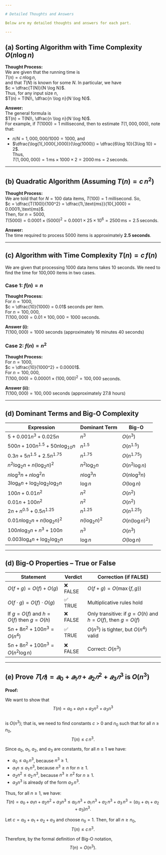 ```yaml
---

# Detailed Thoughts and Answers

Below are my detailed thoughts and answers for each part.

---
```


## (a) Sorting Algorithm with Time Complexity $O(n \log n)$

**Thought Process:**  
We are given that the running time is  
$T(n) = c\, n \log n$,  
and that $T(N)$ is known for some $N$. In particular, we have  
$c = \dfrac{T(N)}{N \log N}$.  
Thus, for any input size $n$,  
$T(n) = T(N)\, \dfrac{n \log n}{N \log N}$.

**Answer:**  
The general formula is  
$T(n) = T(N)\, \dfrac{n \log n}{N \log N}$.  
For example, if $T(1000) = 1$ millisecond, then to estimate $T(1{,}000{,}000)$, note that:  
- $n/N = 1{,}000{,}000 / 1000 = 1000$, and  
- $\dfrac{\log(1{,}000{,}000)}{\log(1000)} = \dfrac{6\log 10}{3\log 10} = 2$.  
Thus,  
$T(1{,}000{,}000) = 1\,\text{ms} \times 1000 \times 2 = 2000\,\text{ms} = 2\,\text{seconds}$.

---

## (b) Quadratic Algorithm (Assuming $T(n) = c\, n^2$)

**Thought Process:**  
We are told that for $N = 100$ data items, $T(100) = 1$ millisecond. So,  
$c = \dfrac{T(100)}{100^2} = \dfrac{1\,\text{ms}}{10{,}000} = 0.0001\,\text{ms}$.  
Then, for $n = 5000$,  
$T(5000) = 0.0001 \times (5000)^2 = 0.0001 \times 25 \times 10^6 = 2500\,\text{ms} = 2.5\,\text{seconds}$.

**Answer:**  
The time required to process 5000 items is approximately **2.5 seconds**.

---

## (c) Algorithm with Time Complexity $T(n) = c\, f(n)$

We are given that processing 1000 data items takes 10 seconds. We need to find the time for 100,000 items in two cases.

### Case 1: $f(n) = n$

**Thought Process:**  
For $n = 1000$,  
$c = \dfrac{10}{1000} = 0.01$ seconds per item.  
For $n = 100{,}000$,  
$T(100{,}000) = 0.01 \times 100{,}000 = 1000$ seconds.

**Answer (i):**  
$T(100{,}000) = 1000$ seconds (approximately 16 minutes 40 seconds)

### Case 2: $f(n) = n^2$

**Thought Process:**  
For $n = 1000$,  
$c = \dfrac{10}{1000^2} = 0.00001$.  
For $n = 100{,}000$,  
$T(100{,}000) = 0.00001 \times (100{,}000)^2 = 100{,}000$ seconds.

**Answer (ii):**  
$T(100{,}000) = 100{,}000$ seconds (approximately 27.8 hours)

---

## (d) Dominant Terms and Big-O Complexity

| Expression | Dominant Term | Big-O |
|-----------|----------------|--------|
| $5 + 0.001n^3 + 0.025n$ | $n^3$ | $O(n^3)$ |
| $500n + 100n^{1.5} + 50n\log_{10} n$ | $n^{1.5}$ | $O(n^{1.5})$ |
| $0.3n + 5n^{1.5} + 2.5 n^{1.75}$ | $n^{1.75}$ | $O(n^{1.75})$ |
| $n^2\log_2 n + n(\log_2 n)^2$ | $n^2\log_2 n$ | $O(n^2 \log n)$ |
| $n\log^3 n + n\log^2 n$ | $n\log^3 n$ | $O(n \log^3 n)$ |
| $3\log_8 n + \log_2 \log_2 \log_2 n$ | $\log n$ | $O(\log n)$ |
| $100n + 0.01n^2$ | $n^2$ | $O(n^2)$ |
| $0.01n + 100n^2$ | $n^2$ | $O(n^2)$ |
| $2n + n^{0.5} + 0.5n^{1.25}$ | $n^{1.25}$ | $O(n^{1.25})$ |
| $0.01n \log_2 n + n(\log_2 n)^2$ | $n(\log_2 n)^2$ | $O(n (\log n)^2)$ |
| $100n \log_3 n + n^3 + 100n$ | $n^3$ | $O(n^3)$ |
| $0.003 \log_4 n + \log_2 \log_2 n$ | $\log n$ | $O(\log n)$ |

---

## (d) Big-O Properties – True or False

| Statement | Verdict | Correction (if FALSE) |
|----------|---------|------------------------|
| $O(f + g) = O(f) + O(g)$ | ❌ FALSE | $O(f+g) = O(\max\{f, g\})$ |
| $O(f \cdot g) = O(f) \cdot O(g)$ | ✅ TRUE | Multiplicative rules hold |
| If $g = O(f)$ and $h = O(f)$ then $g = O(h)$ | ❌ FALSE | Only transitive: if $g=O(h)$ and $h=O(f)$, then $g=O(f)$ |
| $5n + 8n^2 + 100n^3 = O(n^4)$ | ✅ TRUE | $O(n^3)$ is tighter, but $O(n^4)$ valid |
| $5n + 8n^2 + 100n^3 = O(n^2 \log n)$ | ❌ FALSE | Correct: $O(n^3)$ |

---

## (e) Prove $𝑇(𝑛) = 𝑎_0 + 𝑎_1𝑛 + 𝑎_2𝑛^2 + 𝑎_3𝑛^3$ is $O(n^3)$

**Proof:**

We want to show that\
$$
T(n)= a_0 + a_1n + a_2n^2 + a_3n^3
$$  
is $O(n^3)$; that is, we need to find constants $c > 0$ and $n_0$ such that for all $n \ge n_0$,\
$$
T(n) \le c\, n^3.
$$

Since $a_0$, $a_1$, $a_2$, and $a_3$ are constants, for all $n \ge 1$ we have:
- $a_0 \le a_0\,n^3$, because $n^3 \ge 1$.
- $a_1n \le a_1\,n^3$, because $n^3 \ge n$ for $n\ge1$.
- $a_2n^2 \le a_2\,n^3$, because $n^3 \ge n^2$ for $n\ge1$.
- $a_3n^3$ is already of the form $a_3\,n^3$.

Thus, for all $n\ge1$, we have:\
$$T(n) = a_0 + a_1n + a_2n^2 + a_3n^3 \le a_0\,n^3 + a_1\,n^3 + a_2\,n^3 + a_3\,n^3 = (a_0 + a_1 + a_2 + a_3)n^3.$$

Let $c = a_0 + a_1 + a_2 + a_3$ and choose $n_0 = 1$. Then, for all $n \ge n_0$,\
$$T(n) \le c\, n^3.$$

Therefore, by the formal definition of Big-O notation,\
$$T(n)= O(n^3).$$